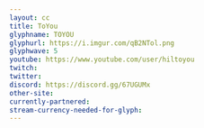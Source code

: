 ```yaml
---
layout: cc
title: ToYou
glyphname: TOYOU
glyphurl: https://i.imgur.com/qB2NTol.png
glyphwave: 5
youtube: https://www.youtube.com/user/hiltoyou
twitch: 
twitter: 
discord: https://discord.gg/67UGUMx
other-site: 
currently-partnered: 
stream-currency-needed-for-glyph: 
---
```


